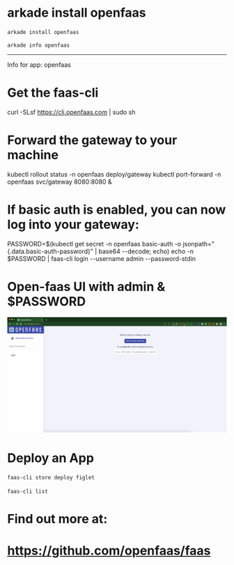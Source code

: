 #  arkade install openfaas

```
arkade install openfaas
```


```
arkade info openfaas
```



-----

Info for app: openfaas
# Get the faas-cli
curl -SLsf https://cli.openfaas.com | sudo sh

# Forward the gateway to your machine
kubectl rollout status -n openfaas deploy/gateway
kubectl port-forward -n openfaas svc/gateway 8080:8080 &

# If basic auth is enabled, you can now log into your gateway:
PASSWORD=$(kubectl get secret -n openfaas basic-auth -o jsonpath="{.data.basic-auth-password}" | base64 --decode; echo)
echo -n $PASSWORD | faas-cli login --username admin --password-stdin



#  Open-faas  UI with admin & $PASSWORD


![openfaas-ui](_image/openfaas-ui.jpg)


# Deploy an App

```
faas-cli store deploy figlet

faas-cli list

```



# Find out more at:
# https://github.com/openfaas/faas
